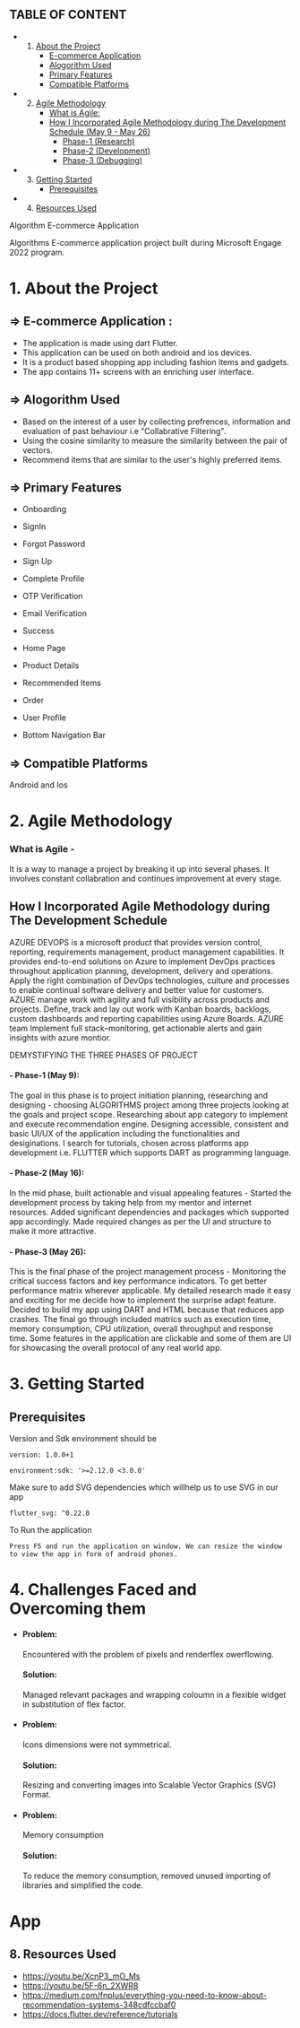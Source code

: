 <!-- vscode-markdown-toc -->

## TABLE OF CONTENT

* 1. [About the Project ](#1-about-the-project)
     * [E-commerce Application ](#E-commerceApplication:)
     * [Alogorithm Used](#AlogorithmUsed)
     * [Primary Features](#PrimaryFeatures)
     *  [Compatible Platforms](#CompatiblePlatforms)
* 2. [Agile Methodology](#AgileMethodology)
      * [What is Agile:](#what-is-Agile)
      *  [How I Incorporated Agile Methodology during The Development Schedule (May 9 - May 26)](#HowIIncorporatedAgileMethodologyduringTheDevelopmentSchedule)
            * [Phase-1 (Research)](#phase-1-may-9)
            * [Phase-2 (Development)](#phase-2-may-16)
            * [Phase-3 (Debugging)](#phase-3-may-26)
* 3. [Getting Started](#GettingStarted)
     *  [Prerequisites](#Prerequisites)
* 4. [Resources Used](#ResourcesUsed)

<!-- vscode-markdown-toc-config
	numbering=true
	autoSave=true
	/vscode-markdown-toc-config -->
<!-- /vscode-markdown-toc -->Algorithm E-commerce Application

Algorithms E-commerce application project built during Microsoft Engage 2022 program.

# 1.  About the Project

##  => <a name='E-commerceApplication:'></a>E-commerce Application :
   - The application is made using dart Flutter.
   - This application can be used on both android and ios devices.
   - It is a product based shopping app including fashion items and gadgets.
   - The app contains 11+ screens with an enriching user interface.

##  => <a name='AlogorithmUsed'></a>Alogorithm Used

   - Based on the interest of a user by collecting prefrences, information and evaluation of past behaviour i.e "Collabrative Filtering".
   - Using the cosine similarity to measure the similarity between the pair of vectors.
   - Recommend items that are similar to the user's highly preferred items.

## => <a name='PrimaryFeatures'></a>Primary Features

- Onboarding

- SignIn

- Forgot Password

- Sign Up

- Complete Profile

- OTP Verification

- Email Verification

- Success

- Home Page

- Product Details

- Recommended Items

- Order

- User Profile

- Bottom Navigation Bar 
    
## => <a name='CompatiblePlatforms'></a>Compatible Platforms
  Android and Ios
  

#  2. <a name='AgileMethodology'></a>Agile Methodology
### What is Agile - 
It is a way to manage a project by breaking it up into several phases. It involves constant collabration and continues improvement at every stage.

##   <a name='HowIIncorporatedAgileMethodologyduringTheDevelopmentSchedule'></a>How I Incorporated Agile Methodology during The Development Schedule
AZURE DEVOPS is a microsoft product that provides version control, reporting, requirements management, product management capabilities.
It provides end-to-end solutions on Azure to implement DevOps 
practices throughout application planning, development, delivery 
and operations. Apply the right combination of DevOps technologies,
culture and processes to enable continual software delivery and 
better value for customers. AZURE manage work with agility and full
visibility across products and projects. Define, track and lay out 
work with Kanban boards, backlogs, custom dashboards and reporting 
capabilities using Azure Boards. AZURE team Implement full 
stack–monitoring, get actionable alerts and gain insights with 
azure montior.

DEMYSTIFYING THE THREE PHASES OF PROJECT 

#### - Phase-1 (May 9):
 The goal in this phase is to project initiation planning, researching and designing - choosing ALGORITHMS project among three projects looking at the goals and project scope. Researching about app category to implement and execute recommendation engine. Designing accessible, consistent and basic UI/UX of the application including the functionalities and desiginations. I search for tutorials, chosen across platforms app development i.e. FLUTTER which supports DART as programming language.

#### - Phase-2 (May 16):
 In the mid phase, built actionable and visual appealing features - Started the development process by taking help from my mentor and internet resources. Added significant dependencies and packages which supported app accordingly. Made required changes as per the UI and structure to make it more attractive.

#### - Phase-3 (May 26):
 This is the final phase of the project management process - Monitoring the critical success factors and key performance indicators. To get better performance matrix wherever applicable. My detailed research made it easy and exciting for me decide how to implement the surprise adapt feature. Decided to build my app using DART and HTML because that reduces app crashes. The final go through included matrics such as execution time, memory consumption, CPU utilization, overall throughput and response time. Some features in the application are clickable and some of them are UI for showcasing the overall protocol of any real world app.


# 3. Getting Started
##   <a name='Prerequisites'></a>Prerequisites

Version and Sdk environment should be

    version: 1.0.0+1
    
    environment:sdk: '>=2.12.0 <3.0.0'

Make sure to add SVG dependencies which willhelp us to use SVG in our app

    flutter_svg: ^0.22.0

To Run the application 

    Press F5 and run the application on window. We can resize the window to view the app in form of android phones. 

# 4. Challenges Faced and Overcoming them
- #### Problem: 
    Encountered with the problem of pixels and renderflex owerflowing.
    #### Solution: 
    Managed relevant packages and wrapping coloumn in a flexible widget in substitution of flex factor.

- #### Problem:
    Icons dimensions were not symmetrical.
    #### Solution:
    Resizing and converting images into Scalable Vector Graphics (SVG) Format.

- #### Problem: 
    Memory consumption

    #### Solution:
    To reduce the memory consumption, removed unused importing of libraries and simplified the code.

# App


##  8. <a name='ResourcesUsed'></a>Resources Used

 - https://youtu.be/XcnP3_mO_Ms
 - https://youtu.be/5F-6n_2XWR8
 - https://medium.com/fnplus/everything-you-need-to-know-about-recommendation-systems-348cdfccbaf0
 - https://docs.flutter.dev/reference/tutorials






